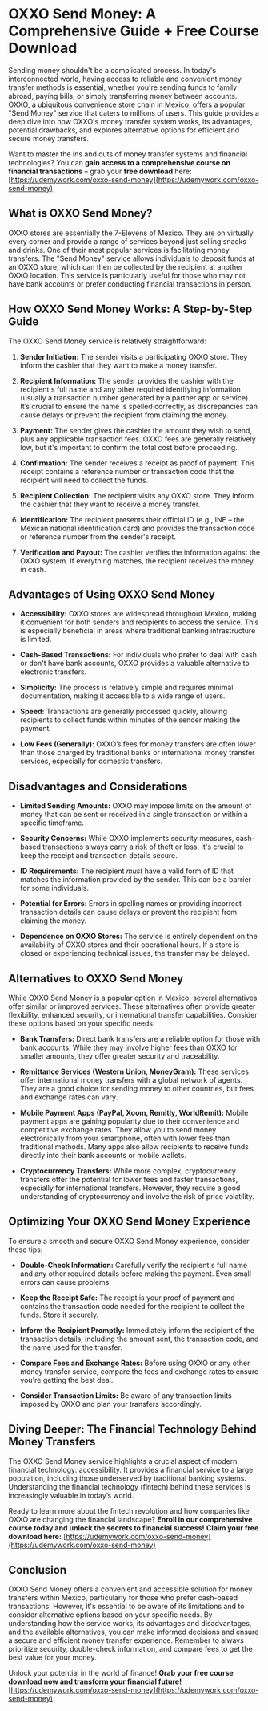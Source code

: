 # OXXO Send Money: A Comprehensive Guide + Free Course Download

Sending money shouldn't be a complicated process. In today's interconnected world, having access to reliable and convenient money transfer methods is essential, whether you're sending funds to family abroad, paying bills, or simply transferring money between accounts. OXXO, a ubiquitous convenience store chain in Mexico, offers a popular "Send Money" service that caters to millions of users. This guide provides a deep dive into how OXXO's money transfer system works, its advantages, potential drawbacks, and explores alternative options for efficient and secure money transfers.

Want to master the ins and outs of money transfer systems and financial technologies? You can **gain access to a comprehensive course on financial transactions** – grab your **free download** here: [https://udemywork.com/oxxo-send-money](https://udemywork.com/oxxo-send-money)

## What is OXXO Send Money?

OXXO stores are essentially the 7-Elevens of Mexico. They are on virtually every corner and provide a range of services beyond just selling snacks and drinks. One of their most popular services is facilitating money transfers. The "Send Money" service allows individuals to deposit funds at an OXXO store, which can then be collected by the recipient at another OXXO location. This service is particularly useful for those who may not have bank accounts or prefer conducting financial transactions in person.

## How OXXO Send Money Works: A Step-by-Step Guide

The OXXO Send Money service is relatively straightforward:

1.  **Sender Initiation:** The sender visits a participating OXXO store. They inform the cashier that they want to make a money transfer.

2.  **Recipient Information:** The sender provides the cashier with the recipient's full name and any other required identifying information (usually a transaction number generated by a partner app or service). It’s crucial to ensure the name is spelled correctly, as discrepancies can cause delays or prevent the recipient from claiming the money.

3.  **Payment:** The sender gives the cashier the amount they wish to send, plus any applicable transaction fees. OXXO fees are generally relatively low, but it's important to confirm the total cost before proceeding.

4.  **Confirmation:** The sender receives a receipt as proof of payment. This receipt contains a reference number or transaction code that the recipient will need to collect the funds.

5.  **Recipient Collection:** The recipient visits any OXXO store. They inform the cashier that they want to receive a money transfer.

6.  **Identification:** The recipient presents their official ID (e.g., INE – the Mexican national identification card) and provides the transaction code or reference number from the sender's receipt.

7.  **Verification and Payout:** The cashier verifies the information against the OXXO system. If everything matches, the recipient receives the money in cash.

## Advantages of Using OXXO Send Money

*   **Accessibility:** OXXO stores are widespread throughout Mexico, making it convenient for both senders and recipients to access the service. This is especially beneficial in areas where traditional banking infrastructure is limited.

*   **Cash-Based Transactions:** For individuals who prefer to deal with cash or don't have bank accounts, OXXO provides a valuable alternative to electronic transfers.

*   **Simplicity:** The process is relatively simple and requires minimal documentation, making it accessible to a wide range of users.

*   **Speed:** Transactions are generally processed quickly, allowing recipients to collect funds within minutes of the sender making the payment.

*   **Low Fees (Generally):** OXXO’s fees for money transfers are often lower than those charged by traditional banks or international money transfer services, especially for domestic transfers.

## Disadvantages and Considerations

*   **Limited Sending Amounts:** OXXO may impose limits on the amount of money that can be sent or received in a single transaction or within a specific timeframe.

*   **Security Concerns:** While OXXO implements security measures, cash-based transactions always carry a risk of theft or loss.  It's crucial to keep the receipt and transaction details secure.

*   **ID Requirements:** The recipient *must* have a valid form of ID that matches the information provided by the sender.  This can be a barrier for some individuals.

*   **Potential for Errors:** Errors in spelling names or providing incorrect transaction details can cause delays or prevent the recipient from claiming the money.

*   **Dependence on OXXO Stores:** The service is entirely dependent on the availability of OXXO stores and their operational hours.  If a store is closed or experiencing technical issues, the transfer may be delayed.

## Alternatives to OXXO Send Money

While OXXO Send Money is a popular option in Mexico, several alternatives offer similar or improved services. These alternatives often provide greater flexibility, enhanced security, or international transfer capabilities. Consider these options based on your specific needs:

*   **Bank Transfers:** Direct bank transfers are a reliable option for those with bank accounts. While they may involve higher fees than OXXO for smaller amounts, they offer greater security and traceability.

*   **Remittance Services (Western Union, MoneyGram):** These services offer international money transfers with a global network of agents. They are a good choice for sending money to other countries, but fees and exchange rates can vary.

*   **Mobile Payment Apps (PayPal, Xoom, Remitly, WorldRemit):** Mobile payment apps are gaining popularity due to their convenience and competitive exchange rates. They allow you to send money electronically from your smartphone, often with lower fees than traditional methods. Many apps also allow recipients to receive funds directly into their bank accounts or mobile wallets.

*   **Cryptocurrency Transfers:** While more complex, cryptocurrency transfers offer the potential for lower fees and faster transactions, especially for international transfers. However, they require a good understanding of cryptocurrency and involve the risk of price volatility.

## Optimizing Your OXXO Send Money Experience

To ensure a smooth and secure OXXO Send Money experience, consider these tips:

*   **Double-Check Information:** Carefully verify the recipient's full name and any other required details before making the payment. Even small errors can cause problems.

*   **Keep the Receipt Safe:** The receipt is your proof of payment and contains the transaction code needed for the recipient to collect the funds. Store it securely.

*   **Inform the Recipient Promptly:** Immediately inform the recipient of the transaction details, including the amount sent, the transaction code, and the name used for the transfer.

*   **Compare Fees and Exchange Rates:** Before using OXXO or any other money transfer service, compare the fees and exchange rates to ensure you're getting the best deal.

*   **Consider Transaction Limits:** Be aware of any transaction limits imposed by OXXO and plan your transfers accordingly.

## Diving Deeper: The Financial Technology Behind Money Transfers

The OXXO Send Money service highlights a crucial aspect of modern financial technology: accessibility. It provides a financial service to a large population, including those underserved by traditional banking systems. Understanding the financial technology (fintech) behind these services is increasingly valuable in today’s world.

Ready to learn more about the fintech revolution and how companies like OXXO are changing the financial landscape? **Enroll in our comprehensive course today and unlock the secrets to financial success!**  **Claim your free download here:** [https://udemywork.com/oxxo-send-money](https://udemywork.com/oxxo-send-money)

## Conclusion

OXXO Send Money offers a convenient and accessible solution for money transfers within Mexico, particularly for those who prefer cash-based transactions. However, it's essential to be aware of its limitations and to consider alternative options based on your specific needs. By understanding how the service works, its advantages and disadvantages, and the available alternatives, you can make informed decisions and ensure a secure and efficient money transfer experience.  Remember to always prioritize security, double-check information, and compare fees to get the best value for your money.

Unlock your potential in the world of finance! **Grab your free course download now and transform your financial future!** [https://udemywork.com/oxxo-send-money](https://udemywork.com/oxxo-send-money)
